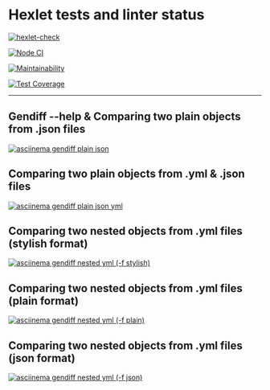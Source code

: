 # Hexlet tests and linter status

[![hexlet-check](https://github.com/ShirokoMax/frontend-project-lvl2/actions/workflows/hexlet-check.yml/badge.svg)](https://github.com/ShirokoMax/frontend-project-lvl2/actions/workflows/hexlet-check.yml)

[![Node CI](https://github.com/ShirokoMax/frontend-project-lvl2/actions/workflows/CI.yml/badge.svg)](https://github.com/ShirokoMax/frontend-project-lvl2/actions/workflows/CI.yml)

[![Maintainability](https://api.codeclimate.com/v1/badges/ce74874303a5dddbf32b/maintainability)](https://codeclimate.com/github/ShirokoMax/frontend-project-lvl2/maintainability)

[![Test Coverage](https://api.codeclimate.com/v1/badges/ce74874303a5dddbf32b/test_coverage)](https://codeclimate.com/github/ShirokoMax/frontend-project-lvl2/test_coverage)

---

## Gendiff --help & Comparing two plain objects from .json files

[![asciinema gendiff plain json](https://asciinema.org/a/Sglocpcz9FLkob6ykXbnx3G4o.svg)](https://asciinema.org/a/Sglocpcz9FLkob6ykXbnx3G4o)

## Comparing two plain objects from .yml & .json files

[![asciinema gendiff plain json yml](https://asciinema.org/a/ACgi9UstNdnfDvO4KxzW1vgV0.svg)](https://asciinema.org/a/ACgi9UstNdnfDvO4KxzW1vgV0)

## Comparing two nested objects from .yml files (stylish format)

[![asciinema gendiff nested yml (-f stylish)](https://asciinema.org/a/VQV8xmNKWBfify3B0GP3KTatZ.svg)](https://asciinema.org/a/VQV8xmNKWBfify3B0GP3KTatZ)

## Comparing two nested objects from .yml files (plain format)

[![asciinema gendiff nested yml (-f plain)](https://asciinema.org/a/z2P0yU2MOsj6HE4QR5pr8vKcJ.svg)](https://asciinema.org/a/z2P0yU2MOsj6HE4QR5pr8vKcJ)

## Comparing two nested objects from .yml files (json format)

[![asciinema gendiff nested yml (-f json)](https://asciinema.org/a/raOYyTkIiFq6hiL11j5uCmF4N.svg)](https://asciinema.org/a/raOYyTkIiFq6hiL11j5uCmF4N)
